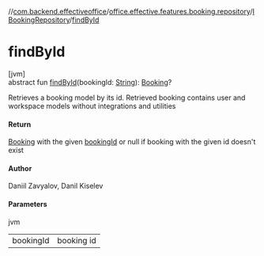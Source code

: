//[com.backend.effectiveoffice](../../../index.md)/[office.effective.features.booking.repository](../index.md)/[IBookingRepository](index.md)/[findById](find-by-id.md)

# findById

[jvm]\
abstract fun [findById](find-by-id.md)(bookingId: [String](https://kotlinlang.org/api/latest/jvm/stdlib/kotlin/-string/index.html)): [Booking](../../office.effective.model/-booking/index.md)?

Retrieves a booking model by its id. Retrieved booking contains user and workspace models without integrations and utilities

#### Return

[Booking](../../office.effective.model/-booking/index.md) with the given [bookingId](find-by-id.md) or null if booking with the given id doesn't exist

#### Author

Daniil Zavyalov, Danil Kiselev

#### Parameters

jvm

| | |
|---|---|
| bookingId | booking id |

